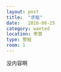 ```yaml
---
layout: post
title:  "求租"
date:   2016-06-25
category: wanted
location: 枣营
type: 整租
room: 1
---
```


没内容啊